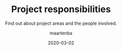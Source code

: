 ---
type: tip
date: 2020-03-02
title: Project responsibilities
topics: [teams, projects]
author: maartenba
subtitle: Find out about project areas and the people involved.
thumbnail: ./thumbnail.png
cardThumbnail: ./card.png
shortVideo:
  poster: ./preview.png
  url: https://youtu.be/KJbRHc1So18
leadin: |
    **Who's responsible for specific features or tasks? Find out from the project responsibilities! **
    
    Project members can have one or more responsibilities within the project.
    
    Find out the parts of a project people are in charge of. Get details about their availability, or start a chat by clicking their profile.
    
    Responsibilities can have a description to clarify what they are about.
    
    [More about project responsibilities in Space...](https://www.jetbrains.com/help/space/view-project-members-and-their-responsibilities.html)
    
---